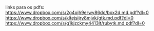 links para os pdfs:
https://www.dropbox.com/s/2g4ojh9erwy86dc/box2d.md.pdf?dl=0
https://www.dropbox.com/s/kltejsijry8mjvk/gtk.md.pdf?dl=0
https://www.dropbox.com/s/g1kjzckmy4413lt/rubytk.md.pdf?dl=0
